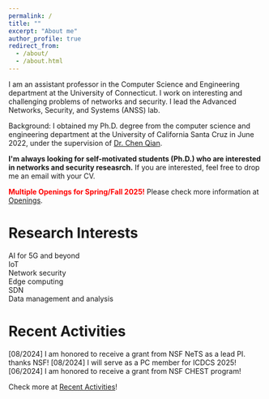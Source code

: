 ```yaml
---
permalink: /
title: ""
excerpt: "About me"
author_profile: true
redirect_from: 
  - /about/
  - /about.html
---
```


I am an assistant professor in the Computer Science and Engineering department at the University of Connecticut. I work on interesting and challenging problems of networks and security. I lead the Advanced Networks, Security, and Systems (ANSS) lab. 

Background: I obtained my Ph.D. degree from the computer science and engineering department at the University of California Santa Cruz in June 2022, under the supervision of [Dr. Chen Qian](https://users.soe.ucsc.edu/~qian/).



<b>**I'm always looking for self-motivated students (Ph.D.) who are interested in networks and security reseasrch.**</b> If you are interested, feel free to drop me an email with your CV.

<span style="color:red">**Multiple Openings for Spring/Fall 2025!**</span> Please check more information at <a href = "/openings">Openings</a>.

Research Interests
======
AI for 5G and beyond\
IoT \
Network security \
Edge computing \
SDN \
Data management and analysis


Recent Activities
======
[08/2024] I am honored to receive a grant from NSF NeTS as a lead PI. thanks NSF!
[08/2024] I will serve as a PC member for ICDCS 2025! 
[06/2024] I am honored to receive a grant from NSF CHEST program! 

Check more at <a href="https://archer-w.github.io/activities/"> Recent Activities</a>!


